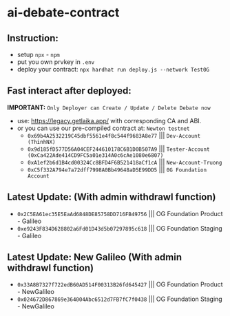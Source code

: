 # ai-debate-contract

## Instruction:
- setup `npx` - `npm`
- put you own prvkey in `.env`
- deploy your contract: `npx hardhat run deploy.js --network Test0G`
## Fast interact after deployed:
**IMPORTANT:** `Only Deployer can Create / Update / Delete Debate now`
- use: https://legacy.getlaika.app/ with corresponding CA and ABI.
- or you can use our pre-compiled contract at:  `Newton testnet`
    - `0x69b4A2532219C45dbf5561e4f8c544f9683A8e77` ||| `Dev-Account (ThinhNX)`
    - `0x9d185fD577D56A04CEF244610178C6B1D0B507A9` ||| `Tester-Account (0xCa422Ade414CD9FC5a01e314A0c6cAe1080e6807)`
    - `0xA1ef2b6d1B4cd00324Cc8BFD4F6B521418aCf1cA` ||| `New-Account-Truong`
    - `0xC5f332A794e7a72dff7998A0Bb49648aD5E99DD5` ||| `0G Foundation Account`
## Latest Update: (With admin withdrawl function)

- `0x2C5EA61ec35E5EaAd6848DE85758DD716FB49756`  ||| OG Foundation Product - Galileo
- `0xe9243F834D628802a6Fd01D43d5b07297895c618`  ||| OG Foundation Staging - Galileo

## Latest Update: New Galileo (With admin withdrawl function)
- `0x33A8B7327f722edB60AD514F00313B26fd645427`  ||| OG Foundation Product - NewGalileo
- `0x024672D867869e364004Abc6512d7FB7fC7f0438`  ||| OG Foundation Staging - NewGalileo
